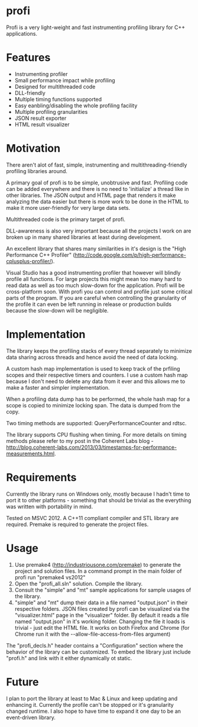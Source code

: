 profi
=====

Profi is a very light-weight and fast instrumenting profiling library for C++ applications.

Features
=====
 - Instrumenting profiler
 - Small performance impact while profiling
 - Designed for multithreaded code
 - DLL-friendly
 - Multiple timing functions supported
 - Easy eanbling/disabling the whole profiling facility
 - Multiple profiling granularities
 - JSON result exporter
 - HTML result visualizer
 
Motivation
=====
There aren't alot of fast, simple, instrumenting and multithreading-friendly profiling libraries around. 

A primary goal of profi is to be simple, unobtrusive and fast. Profiling code can be added everywhere and there is no need
to 'initialize' a thread like in other libraries. The JSON output and HTML page that renders it make analyzing the data easier but
there is more work to be done in the HTML to make it more user-friendly for very large data sets. 

Multithreaded code is the primary target of profi. 

DLL-awareness is also very important because all the projects I work on are broken up in many shared libraries 
at least during development.

An excellent library that shares many similarities in it's design is the "High Performance C++ Profiler" (http://code.google.com/p/high-performance-cplusplus-profiler/).

Visual Studio has a good instrumenting profiler that however will blindly profile all functions. For large projects this might mean too many hard to read 
data as well as too much slow-down for the application. Profi will be cross-platform soon.
With profi you can control and profile just some critical parts of the program. If you are careful when controlling the granularity of the profile it can even 
be left running in release or production builds because the slow-down will be negligible.

Implementation
=====
The library keeps the profiling stacks of every thread separately to minimize data sharing across threads and hence avoid the need of data locking.

A custom hash map implementation is used to keep track of the prfiling scopes and their respective timers and counters. 
I use a custom hash map because I don't need to delete any data from it ever and this allows me to make a faster and simpler implementation. 

When a profiling data dump has to be performed, the whole hash map for a scope is copied to minimize locking span. The data is dumped from the copy.

Two timing methods are supported: QueryPerformanceCounter and rdtsc. 

The library supports CPU flushing when timing. For more details on timing methods please refer to my post in the Coherent Labs blog - http://blog.coherent-labs.com/2013/03/timestamps-for-performance-measurements.html.

Requirements
=====
Currently the library runs on Windows only, mostly because I hadn't time to port it to other platforms - something that should be trivial as the everything was written with
portability in mind.

Tested on MSVC 2012. A C++11 compliant compiler and STL library are required.
Premake is required to generate the project files.

Usage
=====
1. Use premake4 (http://industriousone.com/premake) to generate the project and solution files. 
In a command prompt in the main folder of profi run "premake4 vs2012"
2. Open the "profi_all.sln" solution. Compile the library.
3. Consult the "simple" and "mt" sample applications for sample usages of the library.
4. "simple" and "mt" dump their data in a file named "output.json" in their respective folders. JSON files created by profi 
can be visualized via the "visualizer.html" page in the "visualizer" folder. By default it reads a file named "output.json" 
in it's working folder. Changing the file it loads is trivial - just edit the HTML file. It works on both Firefox and Chrome 
(for Chrome run it with the --allow-file-access-from-files argument)

The "profi_decls.h" header contains a "Configuration" section where the behavior of the library can be customized. 
To embed the library just include "profi.h" and link with it either dynamically ot static.

Future
=====
I plan to port the library at least to Mac & Linux and keep updating and enhancing it.
Currently the profile can't be stopped or it's granularity changed runtime.
I also hope to have time to expand it one day to be an event-driven library.
